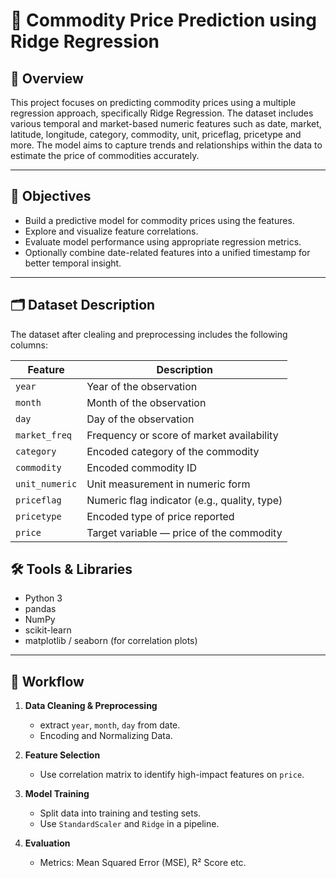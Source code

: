 # 🛒 Commodity Price Prediction using Ridge Regression

## 📌 Overview

This project focuses on predicting commodity prices using a multiple regression approach, specifically Ridge Regression. The dataset includes various temporal and market-based numeric features such as date, market, latitude, longitude,	category,	commodity, unit, priceflag,	pricetype and more. The model aims to capture trends and relationships within the data to estimate the price of commodities accurately.

---

## 🧠 Objectives

- Build a predictive model for commodity prices using the features.
- Explore and visualize feature correlations.
- Evaluate model performance using appropriate regression metrics.
- Optionally combine date-related features into a unified timestamp for better temporal insight.

---

## 🗂 Dataset Description

The dataset after clealing and preprocessing includes the following columns:

| Feature        | Description                                  |
|----------------|----------------------------------------------|
| `year`         | Year of the observation                      |
| `month`        | Month of the observation                     |
| `day`          | Day of the observation                       |
| `market_freq`  | Frequency or score of market availability    |
| `category`     | Encoded category of the commodity            |
| `commodity`    | Encoded commodity ID                         |
| `unit_numeric` | Unit measurement in numeric form             |
| `priceflag`    | Numeric flag indicator (e.g., quality, type) |
| `pricetype`    | Encoded type of price reported               |
| `price`        | Target variable — price of the commodity     |


## 🛠️ Tools & Libraries

- Python 3
- pandas
- NumPy
- scikit-learn
- matplotlib / seaborn (for correlation plots)

---

## 🔁 Workflow

1. **Data Cleaning & Preprocessing**
   - extract `year`, `month`, `day` from  date.
   - Encoding and Normalizing Data.

2. **Feature Selection**
   - Use correlation matrix to identify high-impact features on `price`.

3. **Model Training**
   - Split data into training and testing sets.
   - Use `StandardScaler` and `Ridge` in a pipeline.

4. **Evaluation**
   - Metrics: Mean Squared Error (MSE), R² Score etc.
